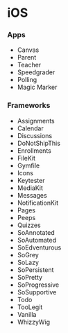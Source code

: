 # iOS

### Apps
- Canvas
- Parent
- Teacher
- Speedgrader
- Polling
- Magic Marker

### Frameworks
- Assignments
- Calendar
- Discussions
- DoNotShipThis
- Enrollments
- FileKit
- Gymfile
- Icons
- Keytester
- MediaKit
- Messages
- NotificationKit
- Pages
- Peeps
- Quizzes
- SoAnnotated
- SoAutomated
- SoEdventurous
- SoGrey
- SoLazy
- SoPersistent
- SoPretty
- SoProgressive
- SoSupportive
- Todo
- TooLegit
- Vanilla
- WhizzyWig

